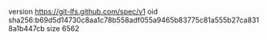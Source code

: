 version https://git-lfs.github.com/spec/v1
oid sha256:b69d5d14730c8aa1c78b558adf055a9465b83775c81a555b27ca8318a1b447cb
size 6562
